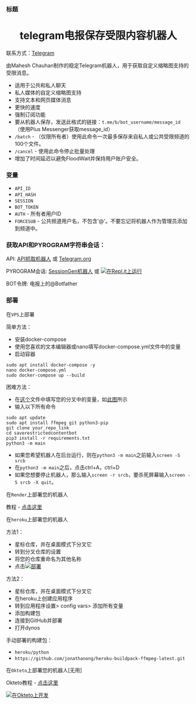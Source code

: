 
### 标题
<h1 align="center">
  <b>telegram电报保存受限内容机器人</b>
</h1> 

联系方式：[Telegram](https://t.me/MaheshChauhan) 

由Mahesh Chauhan制作的稳定Telegram机器人，用于获取自定义缩略图支持的受限消息。

- 适用于公共和私人聊天
- 私人媒体的自定义缩略图支持
- 支持文本和网页媒体消息
- 更快的速度
- 强制订阅功能
- 要从机器人保存，发送此格式的链接：`t.me/b/bot_username/message_id`（使用Plus Messenger获取message_id）
- `/batch` - （仅限所有者）使用此命令一次最多保存来自私人或公共受限频道的100个文件。
- `/cancel` - 使用此命令停止批量处理
- 增加了时间延迟以避免FloodWait并保持用户账户安全。

### 变量

- `API_ID`
- `API_HASH`
- `SESSION`
- `BOT_TOKEN` 
- `AUTH` - 所有者用户ID
- `FORCESUB` - 公共频道用户名，不包含'@'。不要忘记将机器人作为管理员添加到频道中。

### 获取API和PYROGRAM字符串会话：

API: [API抓取机器人](https://t.me/USETGSBOT) 或 [Telegram.org](https://my.telegram.org/auth) 

PYROGRAM会话: [SessionGen机器人](https://t.me/SessionStringGeneratorRobot) 或 [![在Repl.it上运行](https://replit.com/badge/github/vasusen-code/saverestrictedcontentbot)](https://replit.com/@levinalab/Session-Generator#main.py) 

BOT令牌: 电报上的@Botfather

### 部署

在`VPS`上部署

简单方法：

- 安装docker-compose
- 使用您喜欢的文本编辑器或nano填写docker-compose.yml文件中的变量
- 启动容器

```
sudo apt install docker-compose -y
nano docker-compose.yml
sudo docker-compose up --build
```

困难方法：

- 在[这个](https://github.com/vasusen-code/SaveRestrictedContentBot/blob/master/main/__init__.py)文件中填写您的分叉中的变量，如[此图](https://t.me/MaheshChauhan/36)所示
- 输入以下所有命令

```
sudo apt update
sudo apt install ffmpeg git python3-pip
git clone your_repo_link
cd saverestrictedcontentbot 
pip3 install -r requirements.txt
python3 -m main
```

- 如果您希望机器人在后台运行，则在`python3 -m main`之前输入`screen -S srcb`
- 在`python3 -m main`之后，点击ctrl+A，ctrl+D
- 如果您想要停止机器人，那么输入`screen -r srcb`，要杀死屏幕输入`screen -S srcb -X quit`。

在`Render`上部署您的机器人

教程 - [点击这里](https://telegra.ph/SRCB-on-Render-05-17) 

在`heroku`上部署您的机器人

方法1：
- 星标仓库，并在桌面模式下分叉它
- 转到分叉仓库的设置
- 将您的仓库重命名为其他名称
- 点击[![部署](https://www.herokucdn.com/deploy/button.svg)](https://heroku.com/deploy)

方法2：
- 星标仓库，并在桌面模式下分叉它
- 在heroku上创建应用程序
- 转到应用程序设置> config vars> 添加所有变量
- 添加构建包
- 连接到GitHub并部署
- 打开dynos

手动部署的构建包：

- `heroku/python`
- `https://github.com/jonathanong/heroku-buildpack-ffmpeg-latest.git` 

在`Okteto`上部署您的机器人[无用]

Okteto教程 - [点击这里](https://telegra.ph/Okteto-Deploy-04-01) 

[![在Okteto上开发](https://okteto.com/develop-okteto.svg)](https://cloud.okteto.com) 

